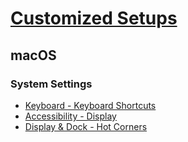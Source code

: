 # [Customized Setups](..%2F)

## macOS

### System Settings
- [Keyboard - Keyboard Shortcuts](macos/system_settings/keyboard/keyboard_shortcuts/README.md)
- [Accessibility - Display](macos/system_settings/accessibility/display/README.md)
- [Display & Dock - Hot Corners](macos%2Fsystem_settings%2Fdesktop_and_dock%2Fhot_corners%2FREADME.md)